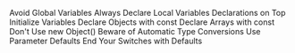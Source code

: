 Avoid Global Variables
Always Declare Local Variables
Declarations on Top
Initialize Variables
Declare Objects with const
Declare Arrays with const
Don't Use new Object()
Beware of Automatic Type Conversions
Use Parameter Defaults
End Your Switches with Defaults
